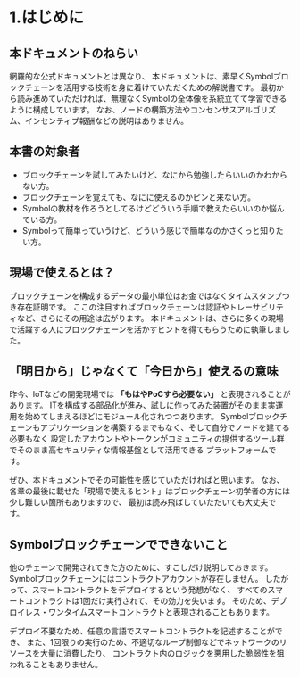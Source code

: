 

# 1.はじめに

## 本ドキュメントのねらい

網羅的な公式ドキュメントとは異なり、
本ドキュメントは、素早くSymbolブロックチェーンを活用する技術を身に着けていただくための解説書です。
最初から読み進めていただければ、無理なくSymbolの全体像を系統立てて学習できるように構成しています。
なお、ノードの構築方法やコンセンサスアルゴリズム、インセンティブ報酬などの説明はありません。

## 本書の対象者

- ブロックチェーンを試してみたいけど、なにから勉強したらいいのかわからない方。
- ブロックチェーンを覚えても、なにに使えるのかピンと来ない方。
- Symbolの教材を作ろうとしてるけどどういう手順で教えたらいいのか悩んでいる方。
- Symbolって簡単っていうけど、どういう感じで簡単なのかさくっと知りたい方。

## 現場で使えるとは？

ブロックチェーンを構成するデータの最小単位はお金ではなくタイムスタンプつき存在証明です。
ここの注目すればブロックチェーンは認証やトレーサビリティなど、さらにその用途は広がります。
本ドキュメントは、さらに多くの現場で活躍する人にブロックチェーンを活かすヒントを得てもらうために執筆しました。

## 「明日から」じゃなくて「今日から」使えるの意味
昨今、IoTなどの開発現場では **「もはやPoCすら必要ない」** と表現されることがあります。
ITを構成する部品化が進み、試しに作ってみた装置がそのまま実運用を始めてしまえるほどにモジュール化されつつあります。
Symbolブロックチェーンもアプリケーションを構築するまでもなく、そして自分でノードを建てる必要もなく
設定したアカウントやトークンがコミュニティの提供するツール群でそのまま高セキュリティな情報基盤として活用できる
プラットフォームです。

ぜひ、本ドキュメントでその可能性を感じていただければと思います。
なお、各章の最後に載せた「現場で使えるヒント」はブロックチェーン初学者の方には少し難しい箇所もありますので、
最初は読み飛ばしていただいても大丈夫です。

## Symbolブロックチェーンでできないこと

他のチェーンで開発されてきた方のために、すこしだけ説明しておきます。
Symbolブロックチェーンにはコントラクトアカウントが存在しません。
したがって、スマートコントラクトをデプロイするという発想がなく、
すべてのスマートコントラクトは1回だけ実行されて、その効力を失います。
そのため、デプロイレス・ワンタイムスマートコントラクトと表現されることもあります。

デプロイ不要なため、任意の言語でスマートコントラクトを記述することができ、
また、1回限りの実行のため、不適切なループ制御などでネットワークのリソースを大量に消費したり、
コントラクト内のロジックを悪用した脆弱性を狙われることもありません。

